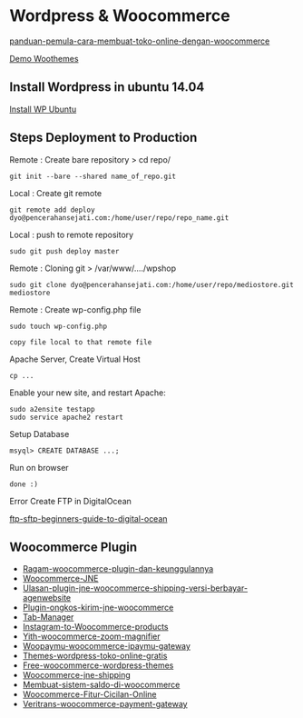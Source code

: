 # Wordpress & Woocommerce

[panduan-pemula-cara-membuat-toko-online-dengan-woocommerce](https://dailysocial.id/post/panduan-pemula-cara-membuat-toko-online-dengan-woocommerce-bagian-1/)

[Demo Woothemes](http://demo.woothemes.com/)

## Install Wordpress in ubuntu 14.04

[Install WP Ubuntu](https://www.digitalocean.com/community/tutorials/how-to-install-wordpress-on-ubuntu-14-04)

## Steps Deployment to Production

Remote : Create bare repository > cd repo/

	git init --bare --shared name_of_repo.git

Local : Create git remote

	git remote add deploy dyo@pencerahansejati.com:/home/user/repo/repo_name.git

Local : push to remote repository

	sudo git push deploy master

Remote : Cloning git > /var/www/..../wpshop

	sudo git clone dyo@pencerahansejati.com:/home/user/repo/mediostore.git mediostore

Remote : Create wp-config.php file 		

	sudo touch wp-config.php

	copy file local to that remote file

Apache Server, Create Virtual Host

 	cp ...

Enable your new site, and restart Apache:

	sudo a2ensite testapp
	sudo service apache2 restart   	

Setup Database

	msyql> CREATE DATABASE ...;

Run on browser 

	done :)	

Error Create FTP in DigitalOcean

[ftp-sftp-beginners-guide-to-digital-ocean](https://wp-dreams.com/articles/2015/01/ftp-sftp-beginners-guide-to-digital-ocean/)	


## Woocommerce Plugin

* [Ragam-woocommerce-plugin-dan-keunggulannya](http://cerberusworks.com/ragam-woocommerce-plugin-dan-keunggulannya/)
* [Woocommerce-JNE](https://wordpress.org/plugins/woocommerce-jne/)
* [Ulasan-plugin-jne-woocommerce-shipping-versi-berbayar-agenwebsite](http://dapur-uang.com/ulasan-plugin-jne-woocommerce-shipping-versi-berbayar-agenwebsite/)
* [Plugin-ongkos-kirim-jne-woocommerce](http://balitechy.com/plugin-ongkos-kirim-jne-woocommerce/)
* [Tab-Manager](https://docs.woothemes.com/document/tab-manager/)
* [Instagram-to-Woocommerce-products](https://wordpress.org/plugins/instagram-to-woocommerce-products/)
* [Yith-woocommerce-zoom-magnifier](https://wordpress.org/plugins/yith-woocommerce-zoom-magnifier/)
* [Woopaymu-woocommerce-ipaymu-gateway](https://wordpress.org/support/view/plugin-reviews/woopaymu-woocommerce-ipaymu-gateway)
* [Themes-wordpress-toko-online-gratis](http://www.centerklik.com/cms/wordpress/themes-wordpress-toko-online-gratis/)
* [Free-woocommerce-wordpress-themes](https://www.jkthosting.co.id/free-woocommerce-wordpress-themes/)
* [Woocommerce-jne-shipping](http://www.agenwebsite.com/faq-tag/woocommerce-jne-shipping)
* [Membuat-sistem-saldo-di-woocommerce](http://www.lasida.co/2015/08/membuat-sistem-saldo-di-woocommerce/)
* [Woocommerce-Fitur-Cicilan-Online](https://support.veritrans.co.id/hc/id/articles/215949367-Woocommerce-Fitur-Cicilan-Online)
* [Veritrans-woocommerce-payment-gateway](https://wordpress.org/plugins/veritrans-woocommerce-payment-gateway/)





